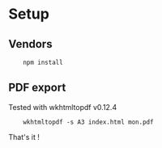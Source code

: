 # Setup

## Vendors
```bash	
	npm install
```

## PDF export
Tested with wkhtmltopdf v0.12.4
```
	wkhtmltopdf -s A3 index.html mon.pdf
```

That's it !
